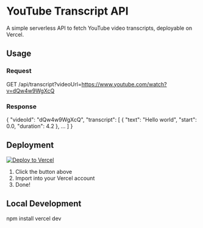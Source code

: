 # YouTube Transcript API

A simple serverless API to fetch YouTube video transcripts, deployable on Vercel.

## Usage

### Request

GET /api/transcript?videoUrl=https://www.youtube.com/watch?v=dQw4w9WgXcQ

### Response

{
  "videoId": "dQw4w9WgXcQ",
  "transcript": [
    { "text": "Hello world", "start": 0.0, "duration": 4.2 },
    ...
  ]
}

## Deployment

[![Deploy to Vercel](https://vercel.com/button)](https://vercel.com/import/project)

1. Click the button above
2. Import into your Vercel account
3. Done!

## Local Development

npm install
vercel dev
